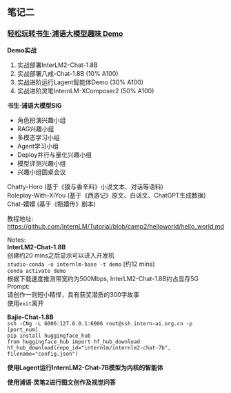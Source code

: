 ## 笔记二
### [轻松玩转书生·浦语大模型趣味 Demo](https://www.bilibili.com/video/BV1AH4y1H78d)

**Demo实战**
1. 实战部署InterLM2-Chat-1.8B
2. 实战部署八戒-Chat-1.8B (10% A100)
3. 实战进阶运行Lagent智能体Demo (30% A100)
4. 实战进阶灵笔InternLM-XComposer2 (50% A100)

**书生·浦语大模型SIG**
- 角色扮演兴趣小组
- RAG兴趣小组
- 多模态学习小组
- Agent学习小组
- Deploy并行与量化兴趣小组
- 模型评测兴趣小组
- 兴趣小组圆桌会议
  
Chatty-Horo (基于《狼与香辛料》小说文本、对话等语料)  
Roleplay-With-XiYou (基于《西游记》原文、白话文、ChatGPT生成数据)  
Chat-嬛嬛 (基于《甄嬛传》剧本)

教程地址:
https://github.com/InternLM/Tutorial/blob/camp2/helloworld/hello_world.md

Notes:  
**InterLM2-Chat-1.8B**  
创建约20 mins之后显示可以进入开发机  
`studio-conda -o internlm-base -t demo` (约12 mins)  
`conda activate demo`  
根据下载速度推测带宽约为500Mbps, InterLM2-Chat-1.8B约占显存5G  
Prompt:  
请创作一则短小精悍，具有获奖潜质的300字故事  
使用`exit`离开

**Bajie-Chat-1.8B**  
`ssh -CNg -L 6006:127.0.0.1:6006 root@ssh.intern-ai.org.cn -p [port_num]`  
`pip install huggingface_hub`  
`from huggingface_hub import hf_hub_download`  
`hf_hub_download(repo_id="internlm/internlm2-chat-7b", filename="config.json")`

**使用Lagent运行InternLM2-Chat-7B模型为内核的智能体**  

**使用浦语·灵笔2进行图文创作及视觉问答**